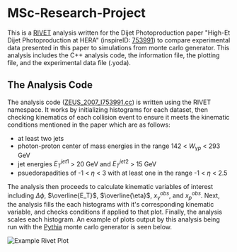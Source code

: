 # MSc-Research-Project

This is a [RIVET](https://rivet.hepforge.org/) analysis written for the Dijet Photoproduction paper "High-Et Dijet Photoproduction at HERA" (inspireID: [753991](https://inspirehep.net/literature/753991)) to compare experimental data presented in this paper to simulations from monte carlo generator. This analysis includes the C++  analysis code, the information file, the plotting file, and the experimental data file (.yoda).

## The Analysis Code

The analysis code ([ZEUS_2007_I753991.cc](ZEUS_2007_I753991/ZEUS_2007_I753991.cc)) is written using the RIVET namespace. It works by initializing histograms for each dataset, then checking kinematics of each collision event to ensure it meets the kinematic conditions mentioned in the paper which are as follows:
 - at least two jets
 - photon-proton center of mass energies in the range 142 < $W_{\gamma p}$ < 293 GeV
 - jet energies $E_T^{jet1}$ > 20 GeV and $E_T^{jet2}$ > 15 GeV
 - psuedorapadities of -1 < $\eta$ < 3 with at least one in the range -1 < $\eta$ < 2.5

The analysis then proceeds to calculate kinematic variables of interest including $\Delta \phi$, $\overline{E_T}$, $\overline{\eta}$, $x_{\gamma}^{obs}$, and $x_p^{obs}$. Next, the analysis fills the each histograms with it's corresponding kinematic variable, and checks conditions if applied to that plot. Finally, the analysis scales each histogram. An example of plots output by this analysis being run with the [Pythia](https://pythia.org/) monte carlo generator is seen below.


![Example Rivet Plot](rivet-plots/ZEUS_2007_I753991/ZEUS_2007_I753991-d01-x01-y01.png)
